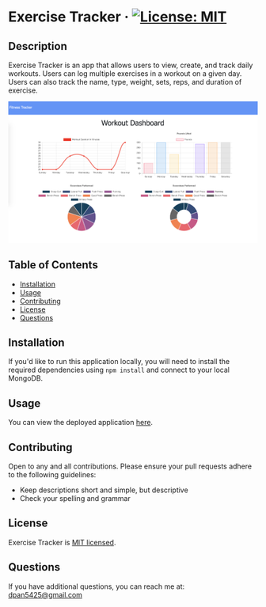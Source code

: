 # Exercise Tracker · [![License: MIT](https://img.shields.io/badge/License-MIT-yellow.svg)](https://opensource.org/licenses/MIT)

  ## Description

  Exercise Tracker is an app that allows users to view, create, and track daily workouts. Users can log multiple exercises in a workout on a given day. Users can also track the name, type, weight, sets, reps, and duration of exercise. 

  ![Image of Screenshot](./assets/images/exercise-tracker.png)
  
  ## Table of Contents
  
  * [Installation](#installation)
  * [Usage](#usage)
  * [Contributing](#contributing)
  * [License](#license)
  * [Questions](#questions)
  
  
  ## Installation
  
If you'd like to run this application locally, you will need to install the required dependencies using `npm install` and connect to your local MongoDB.
  
  ## Usage 
  
You can view the deployed application [here](https://exercise-tracker-dp.herokuapp.com).
  
  ## Contributing
    
  Open to any and all contributions. Please ensure your pull requests adhere to the following guidelines:
  - Keep descriptions short and simple, but descriptive
  - Check your spelling and grammar

  ## License
  
  Exercise Tracker is [MIT licensed](https://opensource.org/licenses/MIT).

  ## Questions
  
  If you have additional questions, you can reach me at: dpan5425@gmail.com
